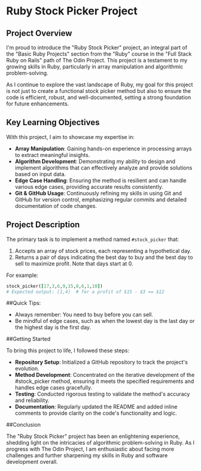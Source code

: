 # Ruby Stock Picker Project

## Project Overview
I'm proud to introduce the "Ruby Stock Picker" project, an integral part of the "Basic Ruby Projects" section from the "Ruby" course in the "Full Stack Ruby on Rails" path of The Odin Project. This project is a testament to my growing skills in Ruby, particularly in array manipulation and algorithmic problem-solving.

As I continue to explore the vast landscape of Ruby, my goal for this project is not just to create a functional stock picker method but also to ensure the code is efficient, robust, and well-documented, setting a strong foundation for future enhancements.

## Key Learning Objectives
With this project, I aim to showcase my expertise in:

- **Array Manipulation**: Gaining hands-on experience in processing arrays to extract meaningful insights.
- **Algorithm Development**: Demonstrating my ability to design and implement algorithms that can effectively analyze and provide solutions based on input data.
- **Edge Case Handling**: Ensuring the method is resilient and can handle various edge cases, providing accurate results consistently.
- **Git & GitHub Usage**: Continuously refining my skills in using Git and GitHub for version control, emphasizing regular commits and detailed documentation of code changes.

## Project Description
The primary task is to implement a method named `#stock_picker` that:

1. Accepts an array of stock prices, each representing a hypothetical day.
2. Returns a pair of days indicating the best day to buy and the best day to sell to maximize profit. Note that days start at 0.

For example:

```ruby
stock_picker([17,3,6,9,15,8,6,1,10])
# Expected output: [1,4]  # for a profit of $15 - $3 == $12
```

##Quick Tips:
- Always remember: You need to buy before you can sell.
- Be mindful of edge cases, such as when the lowest day is the last day or the highest day is the first day.

##Getting Started

To bring this project to life, I followed these steps:

- **Repository Setup**: Initialized a GitHub repository to track the project's evolution.
- **Method Development**: Concentrated on the iterative development of the #stock_picker method, ensuring it meets the specified requirements and handles edge cases gracefully.
- **Testing**: Conducted rigorous testing to validate the method's accuracy and reliability.
- **Documentation**: Regularly updated the README and added inline comments to provide clarity on the code's functionality and logic.

##Conclusion

The "Ruby Stock Picker" project has been an enlightening experience, shedding light on the intricacies of algorithmic problem-solving in Ruby. As I progress with The Odin Project, I am enthusiastic about facing more challenges and further sharpening my skills in Ruby and software development overall.